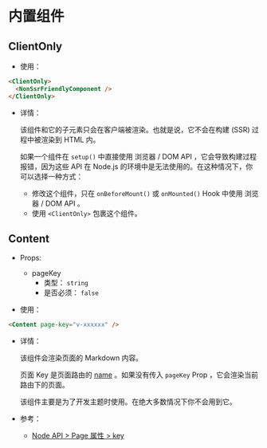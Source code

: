 # 内置组件

<NpmBadge package="@vuepress/client" />

## ClientOnly

- 使用：

```md
<ClientOnly>
  <NonSsrFriendlyComponent />
</ClientOnly>
```

- 详情：

  该组件和它的子元素只会在客户端被渲染。也就是说，它不会在构建 (SSR) 过程中被渲染到 HTML 内。

  如果一个组件在 `setup()` 中直接使用 浏览器 / DOM API ，它会导致构建过程报错，因为这些 API 在 Node.js 的环境中是无法使用的。在这种情况下，你可以选择一种方式：

  - 修改这个组件，只在  `onBeforeMount()` 或 `onMounted()` Hook 中使用 浏览器 / DOM API 。
  - 使用 `<ClientOnly>` 包裹这个组件。

## Content

- Props:
  - pageKey
    - 类型： `string`
    - 是否必须： `false`

- 使用：

```md
<Content page-key="v-xxxxxx" />
```

- 详情：

  该组件会渲染页面的 Markdown 内容。

  页面 Key 是页面路由的 [name](https://next.router.vuejs.org/zh/api/#name-2) 。如果没有传入 `pageKey` Prop ，它会渲染当前路由下的页面。

  该组件主要是为了开发主题时使用。在绝大多数情况下你不会用到它。

- 参考：
  - [Node API > Page 属性 > key](./node-api.md#key)
